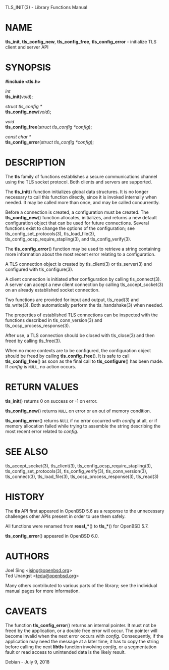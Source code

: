 TLS\_INIT(3) - Library Functions Manual

# NAME

**tls\_init**,
**tls\_config\_new**,
**tls\_config\_free**,
**tls\_config\_error** - initialize TLS client and server API

# SYNOPSIS

**#include &lt;tls.h>**

*int*  
**tls\_init**(*void*);

*struct tls\_config \*&zwnj;*  
**tls\_config\_new**(*void*);

*void*  
**tls\_config\_free**(*struct tls\_config \*config*);

*const char \*&zwnj;*  
**tls\_config\_error**(*struct tls\_config \*config*);

# DESCRIPTION

The
**tls**
family of functions establishes a secure communications channel
using the TLS socket protocol.
Both clients and servers are supported.

The
**tls\_init**()
function initializes global data structures.
It is no longer necessary to call this function directly,
since it is invoked internally when needed.
It may be called more than once, and may be called concurrently.

Before a connection is created, a configuration must be created.
The
**tls\_config\_new**()
function allocates, initializes, and returns a new default configuration
object that can be used for future connections.
Several functions exist to change the options of the configuration; see
tls\_config\_set\_protocols(3),
tls\_load\_file(3),
tls\_config\_ocsp\_require\_stapling(3),
and
tls\_config\_verify(3).

The
**tls\_config\_error**()
function may be used to retrieve a string containing more information
about the most recent error relating to a configuration.

A TLS connection object is created by
tls\_client(3)
or
tls\_server(3)
and configured with
tls\_configure(3).

A client connection is initiated after configuration by calling
tls\_connect(3).
A server can accept a new client connection by calling
tls\_accept\_socket(3)
on an already established socket connection.

Two functions are provided for input and output,
tls\_read(3)
and
tls\_write(3).
Both automatically perform the
tls\_handshake(3)
when needed.

The properties of established TLS connections
can be inspected with the functions described in
tls\_conn\_version(3)
and
tls\_ocsp\_process\_response(3).

After use, a TLS connection should be closed with
tls\_close(3)
and then freed by calling
tls\_free(3).

When no more contexts are to be configured,
the configuration object should be freed by calling
**tls\_config\_free**().
It is safe to call
**tls\_config\_free**()
as soon as the final call to
**tls\_configure**()
has been made.
If
*config*
is
`NULL`,
no action occurs.

# RETURN VALUES

**tls\_init**()
returns 0 on success or -1 on error.

**tls\_config\_new**()
returns
`NULL`
on error or an out of memory condition.

**tls\_config\_error**()
returns
`NULL`
if no error occurred with
*config*
at all, or if memory allocation failed while trying to assemble the
string describing the most recent error related to
*config*.

# SEE ALSO

tls\_accept\_socket(3),
tls\_client(3),
tls\_config\_ocsp\_require\_stapling(3),
tls\_config\_set\_protocols(3),
tls\_config\_verify(3),
tls\_conn\_version(3),
tls\_connect(3),
tls\_load\_file(3),
tls\_ocsp\_process\_response(3),
tls\_read(3)

# HISTORY

The
**tls**
API first appeared in
OpenBSD 5.6
as a response to the unnecessary challenges other APIs present in
order to use them safely.

All functions were renamed from
**ressl\_\*&zwnj;**()
to
**tls\_\*&zwnj;**()
for
OpenBSD 5.7.

**tls\_config\_error**()
appeared in
OpenBSD 6.0.

# AUTHORS

Joel Sing &lt;[jsing@openbsd.org](mailto:jsing@openbsd.org)&gt;  
Ted Unangst &lt;[tedu@openbsd.org](mailto:tedu@openbsd.org)&gt;

Many others contributed to various parts of the library; see the
individual manual pages for more information.

# CAVEATS

The function
**tls\_config\_error**()
returns an internal pointer.
It must not be freed by the application, or a double free error
will occur.
The pointer will become invalid when the next error occurs with
*config*.
Consequently, if the application may need the message at a later
time, it has to copy the string before calling the next
**libtls**
function involving
*config*,
or a segmentation fault or read access to unintended data is the
likely result.

Debian - July 9, 2018
